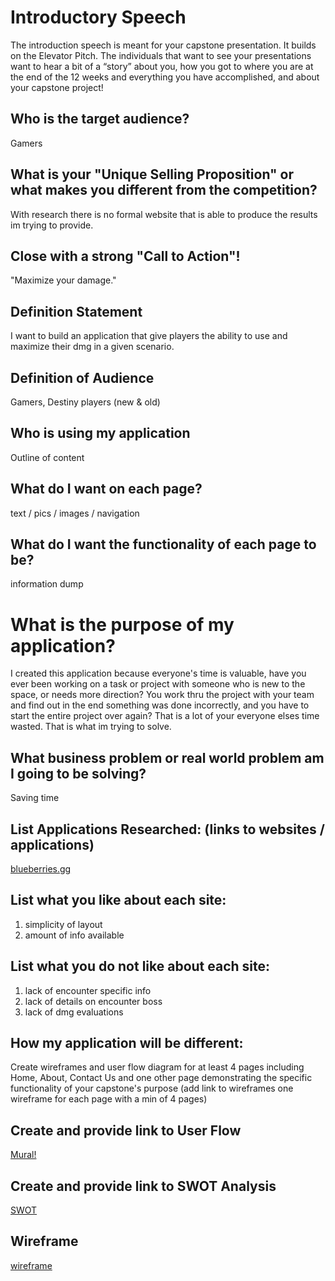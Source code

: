 # Introductory Speech
The introduction speech is meant for your capstone presentation. It builds on the Elevator Pitch. The individuals that want to see your presentations want to hear a bit of a “story” about you, how you got to where you are at the end of the 12 weeks and everything you have accomplished, and about your capstone project!

## Who is the target audience?
Gamers

## What is your "Unique Selling Proposition" or what makes you different from the competition?
With research there is no formal website that is able to produce the results im trying to provide.

## Close with a strong "Call to Action"!
"Maximize your damage."


## Definition Statement
I want to build an application that give players the ability to use and maximize their dmg in a given scenario.

## Definition of Audience
Gamers, Destiny players (new & old)

## Who is using my application
Outline of content

## What do I want on each page?
text / pics / images / navigation

## What do I want the functionality of each page to be?
information dump

# What is the purpose of my application?
I created this application because everyone's time is valuable, have you ever been working on a task or project
with someone who is new to the space, or needs more direction? You work thru the project with your team and find out in the end something was done incorrectly, and you have to start the entire project over again? That is a lot of your everyone elses time wasted. That is what im trying to solve.

## What business problem or real world problem am I going to be solving?
Saving time

## List Applications Researched: (links to websites / applications)
[blueberries.gg](https://www.blueberries.gg/)

## List what you like about each site:
1. simplicity of layout
2. amount of info available

## List what you do not like about each site:
1. lack of encounter specific info
2. lack of details on encounter boss
3. lack of dmg evaluations

## How my application will be different:
Create wireframes and user flow diagram for at least 4 pages including Home, About, Contact Us and one other page demonstrating the specific functionality of your capstone's purpose (add link to wireframes one wireframe for each page with a min of 4 pages)

## Create and provide link to User Flow
[Mural!](https://app.mural.co/t/josefhutton6423/m/josefhutton6423/1680720018025/0abd4f21171b026ffb57d085ed2129283c661b04?sender=ud0f71eeaf9087dd87a799470)

## Create and provide link to SWOT Analysis
[SWOT](https://docs.google.com/document/d/1zDAv13uzAgdzjN_4SHXt5JqApsTCeigZF_oW9RycDbo/edit?usp=sharing)
## Wireframe


[wireframe](https://drive.google.com/file/d/1TvvXWrOguCwqfnA9hLdtEbNiuVKGDbiH/view?usp=sharing)

